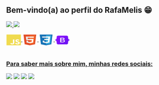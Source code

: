 ## Bem-vindo(a) ao perfil do RafaMelis 😁

 <div>
   <a href="https://github.com/rafamelis">
   <img height="170px" src="https://github-readme-stats.vercel.app/api?username=rafamelis&show_icons=true&theme=dark&include_all_commits=true&count_private=true"/>
   <img height="170px" src="https://github-readme-stats.vercel.app/api/top-langs/?username=rafamelis&layout=compact&langs_count=6&theme=dark"/>

</div>
<div style="display: inline_block"><br>
  <img align="center" alt="Js" height="30" width="40" src="https://raw.githubusercontent.com/devicons/devicon/master/icons/javascript/javascript-plain.svg">
  <img align="center" alt="HTML" height="30" width="40" src="https://raw.githubusercontent.com/devicons/devicon/master/icons/html5/html5-original.svg">
  <img align="center" alt="CSS" height="30" width="40" src="https://raw.githubusercontent.com/devicons/devicon/master/icons/css3/css3-original.svg">
  <img align="center" alt="Bootstrap" height="30" width="40" src="https://raw.githubusercontent.com/devicons/devicon/master/icons/bootstrap/bootstrap-original.svg">
</div>
 
 <br>
 
  ### Para saber mais sobre mim, minhas redes sociais:
 
<div> 
  
  <a href="https://instagram.com/rafamelis" target="_blank"><img src="https://img.shields.io/badge/-Instagram-%23E4405F?style=for-the-badge&logo=instagram&logoColor=white" target="_blank"></a>
  <a href = "mailto:rafaelmelis@gmail.com"><img src="https://img.shields.io/badge/-gmail-%23333?style=for-the-badge&logo=gmail&logoColor=white" target="_blank"></a>
   <a href="https://www.linkedin.com/in/rafael-catarino-206ab01a1/" target="_blank"><img src="https://img.shields.io/badge/-LinkedIn-%230077B5?style=for-the-badge&logo=linkedin&logoColor=white" target="_blank"></a> 
 <a href="https://web.facebook.com/Rafamelis" target="_blank"><img src="https://img.shields.io/badge/-Facebook-%230077B5?style=for-the-badge&logo=Facebook&logoColor=white" target="_blank"></a> 


</div>
